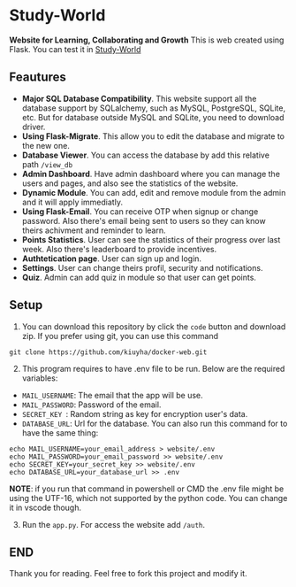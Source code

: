 # Study-World

**Website for Learning, Collaborating and Growth**
This is web created using Flask. You can test it in [Study-World](https://studyworld.pythonanywhere.com/auth)

## Feautures
- **Major SQL Database Compatibility**. This website support all the database support by SQLalchemy, such as MySQL, PostgreSQL, SQLite, etc. But for database outside MySQL and SQLite, you need to download driver.
- **Using Flask-Migrate**. This allow you to edit the database and migrate to the new one.
- **Database Viewer**. You can access the database by add this relative path `/view_db`
- **Admin Dashboard**. Have admin dashboard where you can manage the users and pages, and also see the statistics of the website.
- **Dynamic Module**. You can add, edit and remove module from the admin and it will apply immediatly.
- **Using Flask-Email**. You can receive OTP when signup or change password. Also there's email being sent to users so they can know theirs achivment and reminder to learn.
- **Points Statistics**. User can see the statistics of their progress over last week. Also there's leaderboard to provide incentives.
- **Authtetication page**. User can sign up and login.
- **Settings**. User can change theirs profil, security and notifications.
- **Quiz**. Admin can add quiz in module so that user can get points.

## Setup
1. You can download this repository by click the `code` button and download zip. If you prefer using git, you can use this command
```
git clone https://github.com/kiuyha/docker-web.git
```
2. This program requires to have .env file to be run. Below are the required variables:
  - `MAIL_USERNAME`: The email that the app will be use.
  - `MAIL_PASSWORD`: Password of the email.
  - `SECRET_KEY `: Random string as key for encryption user's data.
  -  `DATABASE_URL`: Url for the database.
  You can also run this command for to have the same thing:
  ```
  echo MAIL_USERNAME=your_email_address > website/.env
  echo MAIL_PASSWORD=your_email_password >> website/.env
  echo SECRET_KEY=your_secret_key >> website/.env
  echo DATABASE_URL=your_database_url >> .env
  ```
  **NOTE**: if you run that command in powershell or CMD the .env file might be using the UTF-16, which not
  supported by the python code. You can change it in vscode though.

3. Run the `app.py`. For access the website add `/auth`.

## END
Thank you for reading. Feel free to fork this project and modify it.